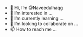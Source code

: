 - 👋 Hi, I’m @Naveedulhaqg
- 👀 I’m interested in ...
- 🌱 I’m currently learning ...
- 💞️ I’m looking to collaborate on ...
- 📫 How to reach me ...

<!---
Naveedulhaqg/Naveedulhaqg is a ✨ special ✨ repository because its `README.md` (this file) appears on your GitHub profile.
You can click the Preview link to take a look at your changes.
--->
